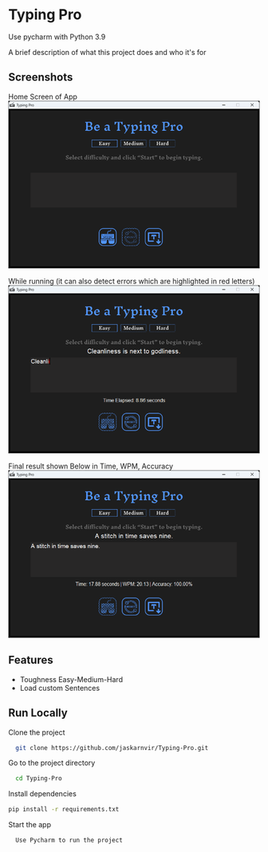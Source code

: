 
# Typing Pro

Use pycharm with Python 3.9 

A brief description of what this project does and who it's for


## Screenshots
Home Screen of App
![App Screenshot](https://raw.githubusercontent.com/jaskarnvir/Typing-Pro/main/ui/home_screen.png)

While running (it can also detect errors which are highlighted in red letters)
![App Screenshot](https://raw.githubusercontent.com/jaskarnvir/Typing-Pro/main/ui/running_state_and%20indicates%20mistakes.png)

Final result shown Below in Time, WPM, Accuracy 
![App Screenshot](https://raw.githubusercontent.com/jaskarnvir/Typing-Pro/main/ui/At_end_shows_the_result.png)
## Features

- Toughness Easy-Medium-Hard
- Load custom Sentences


## Run Locally

Clone the project

```bash
  git clone https://github.com/jaskarnvir/Typing-Pro.git
```

Go to the project directory

```bash
  cd Typing-Pro
```

Install dependencies

```bash
pip install -r requirements.txt
```

Start the app

```bash
  Use Pycharm to run the project
```
